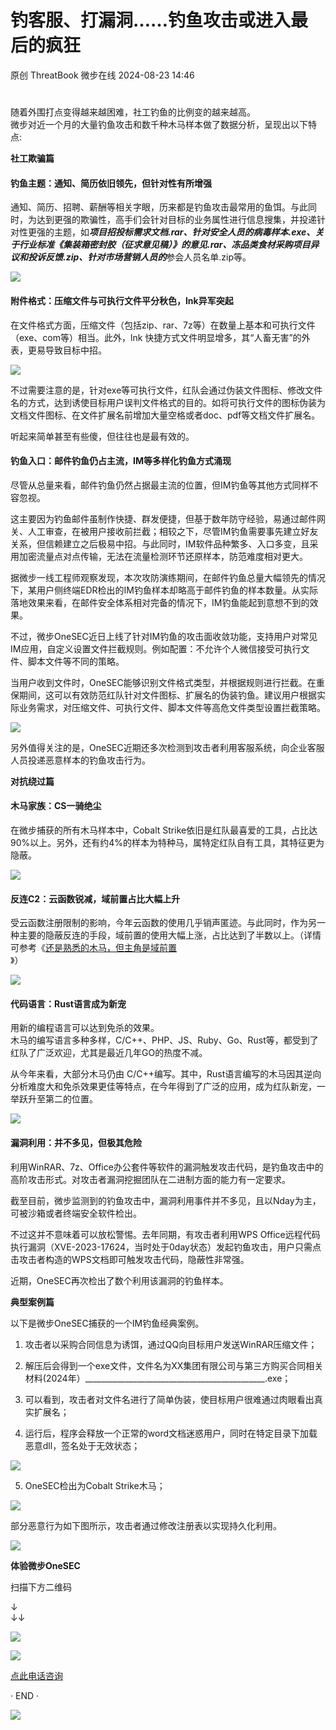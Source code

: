 #  钓客服、打漏洞……钓鱼攻击或进入最后的疯狂   
原创 ThreatBook  微步在线   2024-08-23 14:46  
  
#   
  
  
随着外围打点变得越来越困难，社工钓鱼的比例变的越来越高。  
微步对近一个月的大量钓鱼攻击和数千种木马样本做了数据分析，呈现出以下特点:   
  
  
**社工欺骗篇**  
  
  
#### 钓鱼主题：通知、简历依旧领先，但针对性有所增强  
  
通知、简历、招聘、薪酬等相关字眼，历来都是钓鱼攻击最常用的鱼饵。与此同时，为达到更强的欺骗性，高手们会针对目标的业务属性进行信息搜集，并投递针对性更强的主题，如***项目招投标需求文档.rar、针对安全人员的病毒样本.exe、关于行业标准《集装箱密封胶（征求意见稿）》的意见.rar、冻品类食材采购项目异议和投诉反馈.zip、针对市场营销人员的***参会人员名单.zip等。  
  
![](https://mmbiz.qpic.cn/mmbiz_png/Yv6ic9zgr5hQQzEqh5TrOEuvSSssjkDUeZrJdibYDelyE8kiaGQN072MBWbFDVkXgPu9L3jRvIBhicx7Tr1Kkia1yHA/640?wx_fmt=png&from=appmsg "")  
  
#### 附件格式：压缩文件与可执行文件平分秋色，lnk异军突起  
  
在文件格式方面，压缩文件（包括zip、rar、7z等）在数量上基本和可执行文件（exe、com等）相当。此外，lnk 快捷方式文件明显增多，其“人畜无害”的外表，更易导致目标中招。  
  
![](https://mmbiz.qpic.cn/mmbiz_png/Yv6ic9zgr5hQQzEqh5TrOEuvSSssjkDUeCDIv49geiccTKNTbcoT6ykoTiaoQRu5YKj2zKsvtLDjocTT4eeUaW0fw/640?wx_fmt=png&from=appmsg "")  
  
不过需要注意的是，针对exe等可执行文件，红队会通过伪装文件图标、修改文件名的方式，达到诱使目标用户误判文件格式的目的。如将可执行文件的图标伪装为文档文件图标、在文件扩展名前增加大量空格或者doc、pdf等文档文件扩展名。  
  
听起来简单甚至有些傻，但往往也是最有效的。  
#### 钓鱼入口：邮件钓鱼仍占主流，IM等多样化钓鱼方式涌现   
  
尽管从总量来看，邮件钓鱼仍然占据最主流的位置，但IM钓鱼等其他方式同样不容忽视。  
  
这主要因为钓鱼邮件虽制作快捷、群发便捷，但基于数年防守经验，易通过邮件网关、人工审查，在被用户接收前拦截；相较之下，尽管IM钓鱼需要事先建立好友关系，但信赖建立之后极易中招。与此同时，IM软件品种繁多、入口多变，且采用加密流量点对点传输，无法在流量检测环节还原样本，防范难度相对更大。  
  
据微步一线工程师观察发现，本次攻防演练期间，在邮件钓鱼总量大幅领先的情况下，某用户侧终端EDR检出的IM钓鱼样本却略高于邮件钓鱼的样本数量。从实际落地效果来看，在邮件安全体系相对完备的情况下，IM钓鱼能起到意想不到的效果。  
  
不过，微步OneSEC近日上线了针对IM钓鱼的攻击面收敛功能，支持用户对常见IM应用，自定义设置文件拦截规则。例如配置：不允许个人微信接受可执行文件、脚本文件等不同的策略。  
  
当用户收到文件时，OneSEC能够识别文件格式类型，并根据规则进行拦截。在重保期间，这可以有效防范红队针对文件图标、扩展名的伪装钓鱼。建议用户根据实际业务需求，对压缩文件、可执行文件、脚本文件等高危文件类型设置拦截策略。  
  
![](https://mmbiz.qpic.cn/mmbiz_png/Yv6ic9zgr5hQQzEqh5TrOEuvSSssjkDUexdxDEWDWzfNy2UP61KzGRjV7vJahs1LVMIwibf8gsQgzBHybg5bEiaWw/640?wx_fmt=png&from=appmsg "")  
  
另外值得关注的是，OneSEC近期还多次检测到攻击者利用客服系统，向企业客服人员投递恶意样本的钓鱼攻击行为。  
  
  
**对抗绕过篇**  
  
  
#### 木马家族：CS一骑绝尘  
  
在微步捕获的所有木马样本中，Cobalt Strike依旧是红队最喜爱的工具，占比达90%以上。另外，还有约4%的样本为特种马，属特定红队自有工具，其特征更为隐蔽。  
  
![](https://mmbiz.qpic.cn/mmbiz_png/Yv6ic9zgr5hQQzEqh5TrOEuvSSssjkDUeWUVLuB3msITEJEzGCiaaSwynPx4xL1nFKFDEPIrtQoCmqXHgmicj0B5w/640?wx_fmt=png&from=appmsg "")  
#### 反连C2：云函数锐减，域前置占比大幅上升  
  
受云函数注册限制的影响，今年云函数的使用几乎销声匿迹。与此同时，作为另一种主要的隐蔽反连的手段，域前置的使用大幅上涨，占比达到了半数以上。（详情可参考《[还是熟悉的木马，但主角是域前置](http://mp.weixin.qq.com/s?__biz=MzI5NjA0NjI5MQ==&mid=2650181864&idx=1&sn=11ee16e6e20037b2d7f51c6226fb6b13&chksm=f4486b54c33fe242b278742a9f0c7073eaf50c5cb6ee8fba338b8a2df02df9fecde563f01cc0&scene=21#wechat_redirect)  
》）  
  
![](https://mmbiz.qpic.cn/mmbiz_png/Yv6ic9zgr5hQQzEqh5TrOEuvSSssjkDUeJc9xphRLeKJ3w4H4m3EaczibxibbzU0QmZsibtZv9na0DoyMLO6c0R0jA/640?wx_fmt=png&from=appmsg "")  
#### 代码语言：Rust语言成为新宠  
  
  
用新的编程语言可以达到免杀的效果。  
木马的编写语言多种多样，C/C++、PHP、JS、Ruby、Go、Rust等，都受到了红队了广泛欢迎，尤其是最近几年GO的热度不减。  
  
从今年来看，大部分木马仍由 C/C++编写。其中，Rust语言编写的木马因其逆向分析难度大和免杀效果更佳等特点，在今年得到了广泛的应用，成为红队新宠，一举跃升至第二的位置。  
  
![](https://mmbiz.qpic.cn/mmbiz_png/Yv6ic9zgr5hQQzEqh5TrOEuvSSssjkDUeW5gft0IW0t7DgMY0Up5LAUVGXkUqWUQyJohOF29LL3WYM2NyHSQaGQ/640?wx_fmt=png&from=appmsg "")  
#### 漏洞利用：并不多见，但极其危险  
  
利用WinRAR、7z、Office办公套件等软件的漏洞触发攻击代码，是钓鱼攻击中的高阶攻击形式。对攻击者漏洞挖掘团队在二进制方面的能力有一定要求。  
  
截至目前，微步监测到的钓鱼攻击中，漏洞利用事件并不多见，且以Nday为主，可被沙箱或者终端安全软件检出。  
  
不过这并不意味着可以放松警惕。去年同期，有攻击者利用WPS Office远程代码执行漏洞（XVE-2023-17624，当时处于0day状态）发起钓鱼攻击，用户只需点击攻击者构造的WPS文档即可触发攻击代码，隐蔽性非常强。  
  
近期，OneSEC再次检出了数个利用该漏洞的钓鱼样本。  
  
  
**典型案例篇**  
  
  
  
以下是微步OneSEC捕获的一个IM钓鱼经典案例。  
  
1. 攻击者以采购合同信息为诱饵，通过QQ向目标用户发送WinRAR压缩文件；  
  
2. 解压后会得到一个exe文件，文件名为XX集团有限公司与第三方购买合同相关材料(2024年）_____________________________________________.exe；  
  
3. 可以看到，攻击者对文件名进行了简单伪装，使目标用户很难通过肉眼看出真实扩展名；  
  
4. 运行后，程序会释放一个正常的word文档迷惑用户，同时在特定目录下加载恶意dll，签名处于无效状态；  
  
![](https://mmbiz.qpic.cn/mmbiz_png/Yv6ic9zgr5hT0MMbPX1EMQN6NaNHibQambr1G3BIZSNf6M37v9PRuEw1IicJXjBp4Tybhc0mFMXROlfibU3IbZwSRQ/640?wx_fmt=png&from=appmsg "")  
  
5. OneSEC检出为Cobalt Strike木马；  
  
![](https://mmbiz.qpic.cn/mmbiz_png/Yv6ic9zgr5hT0MMbPX1EMQN6NaNHibQambkZBf4lnZaQT4iceyLKDLc07fia32M0KdGyMvLvAl9msF0NOiaxhLUBWVw/640?wx_fmt=png&from=appmsg "")  
  
部分恶意行为如下图所示，攻击者通过修改注册表以实现持久化利用。  
  
![](https://mmbiz.qpic.cn/mmbiz_png/Yv6ic9zgr5hT0MMbPX1EMQN6NaNHibQambpynndWcY8bJ3gNAMttzCHf8EBPCqHBmia4ibibs0U0wAqOqCicuywG1Micw/640?wx_fmt=png&from=appmsg "")  
  
  
  
  
**体验微步OneSEC**  
  
  
扫描下方二维码  
  
↓  
↓↓  
  
![](https://mmbiz.qpic.cn/mmbiz_png/Yv6ic9zgr5hQl5bZ5Mx6PTAQg6tGLiciarvXajTdDnQiacxmwJFZ0D3ictBOmuYyRk99bibwZV49wbap77LibGQHdQPtA/640?wx_fmt=other&wxfrom=5&wx_lazy=1&wx_co=1&tp=webp "")  
  
![](https://mmbiz.qpic.cn/mmbiz_png/Yv6ic9zgr5hTIdM9koHZFkrtYe5WU5rHxSDicbiaNFjEBAs1rojKGviaJGjOGd9KwKzN4aSpnNZDA5UWpY2E0JAnNg/640?wx_fmt=other&wxfrom=5&wx_lazy=1&wx_co=1&tp=webp "")  
  
[点此电话咨询]()  
  
  
  
  
· END ·  
  
  
  
  
![](https://mmbiz.qpic.cn/mmbiz_png/Yv6ic9zgr5hSA5A4iaspRVClFku4KVwkOUriclTaohLibE2oQKMTrQ8hvSFFHevq88eibd7mstuZbeNLm5U1tPJT3xQ/640?wx_fmt=other&from=appmsg&wxfrom=5&wx_lazy=1&wx_co=1&tp=webp "")  
  
